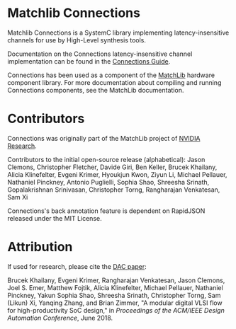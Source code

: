 Matchlib Connections
========
Matchlib Connections is a SystemC library implementing latency-insensitive channels for use by
High-Level synthesis tools.

Documentation on the Connections latency-insensitive channel implementation can be found in the [Connections Guide](doc/connections-guide.pdf).

Connections has been used as a component of the [MatchLib](https://github.com/NVlabs/matchlib) hardware component library.
For more documentation about compiling and running Connections components, see the MatchLib documentation.

# Contributors

Connections was originally part of the MatchLib project of [NVIDIA Research](https://research.nvidia.com).  

Contributors to the initial open-source release (alphabetical): Jason Clemons, Christopher Fletcher, Davide Giri, Ben Keller, Brucek Khailany, Alicia Klinefelter, Evgeni Krimer, Hyoukjun Kwon, Ziyun Li, Michael Pellauer, Nathaniel Pinckney, Antonio Puglielli, Sophia Shao, Shreesha Srinath, Gopalakrishnan Srinivasan, Christopher Torng, Rangharajan Venkatesan, Sam Xi

Connections's back annotation feature is dependent on RapidJSON released under the MIT License. 

# Attribution

If used for research, please cite the [DAC paper](https://research.nvidia.com/sites/default/files/pubs/2018-06_A-Modular-Digital//dac2018.submitted.pdf):

Brucek Khailany, Evgeni Krimer, Rangharajan Venkatesan, Jason Clemons, Joel S. Emer, Matthew Fojtik, Alicia Klinefelter, Michael Pellauer, Nathaniel Pinckney, Yakun Sophia Shao, Shreesha Srinath, Christopher Torng, Sam (Likun) Xi, Yanqing Zhang, and Brian Zimmer, "A modular digital VLSI flow for high-productivity SoC design," in _Proceedings of the ACM/IEEE Design Automation Conference_, June 2018.
